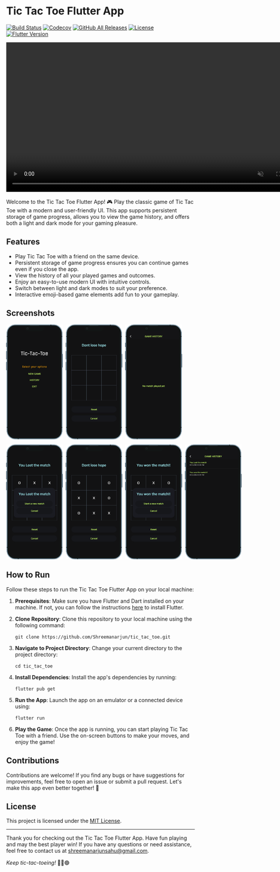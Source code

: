 # Tic Tac Toe Flutter App
[![Build Status](https://github.com/Shreemanarjun/tic_tac_toe/actions/workflows/build.yml/badge.svg)](https://github.com/Shreemanarjun/tic_tac_toe/actions)
[![Codecov](https://codecov.io/gh/Shreemanarjun/tic_tac_toe/branch/main/graph/badge.svg)](https://codecov.io/gh/Shreemanarjun/tic_tac_toe)
[![GitHub All Releases](https://img.shields.io/github/downloads/Shreemanarjun/tic_tac_toe/total.svg)](https://github.com/Shreemanarjun/tic_tac_toe/releases)
[![License](https://img.shields.io/badge/License-MIT-blue.svg)](https://opensource.org/licenses/MIT)
[![Flutter Version](https://img.shields.io/badge/flutter-3.13.1-blue.svg)](https://flutter.dev)

<!-- ![Tic Tac Toe Banner](banner.png) -->

 <video width="800" height="400"  src="https://github.com/Shreemanarjun/tic_tac_toe/blob/main/screenshot/video/iphone_rec.mov" controls="controls" muted="muted" playsinline="playsinline">
      </video>



Welcome to the Tic Tac Toe Flutter App! 🎮 Play the classic game of Tic Tac Toe with a modern and user-friendly UI. This app supports persistent storage of game progress, allows you to view the game history, and offers both a light and dark mode for your gaming pleasure. 

## Features

- Play Tic Tac Toe with a friend on the same device.
- Persistent storage of game progress ensures you can continue games even if you close the app.
- View the history of all your played games and outcomes.
- Enjoy an easy-to-use modern UI with intuitive controls.
- Switch between light and dark modes to suit your preference.
- Interactive emoji-based game elements add fun to your gameplay.

## Screenshots


<p float="left" style="display: flex; justify-content: space-between margin-right: 16px margin-left: 16px;">
  <img src="screenshot/1.png" width="30%" style="margin-right: 8px;"    />   
  <img src="screenshot/2.png" width="30%" style="margin-right: 8px;"  />   
  <img src="screenshot/3.png" width="30%" style="margin-right: 8px;"  />   
  
  
  
</p>
<p float="left" style="display: flex; justify-content: space-between margin-right: 8px margin-left:8px">

  <img src="screenshot/4.png" width="30%" style="margin-right: 8px;"  />   
  <img src="screenshot/5.png" width="30%" style="margin-right: 8px;"  />   
  <img src="screenshot/6.png" width="30%" style="margin-right: 8px;"  />    
   <img src="screenshot/7.png" width="30%" style="margin-right: 8px;"  />   
</p>


## How to Run

Follow these steps to run the Tic Tac Toe Flutter App on your local machine:

1. **Prerequisites**: Make sure you have Flutter and Dart installed on your machine. If not, you can follow the instructions [here](https://flutter.dev/docs/get-started/install) to install Flutter.

2. **Clone Repository**: Clone this repository to your local machine using the following command:

   ```
   git clone https://github.com/Shreemanarjun/tic_tac_toe.git
   ```

3. **Navigate to Project Directory**: Change your current directory to the project directory:

   ```
   cd tic_tac_toe
   ```

4. **Install Dependencies**: Install the app's dependencies by running:

   ```
   flutter pub get
   ```

5. **Run the App**: Launch the app on an emulator or a connected device using:

   ```
   flutter run
   ```

6. **Play the Game**: Once the app is running, you can start playing Tic Tac Toe with a friend. Use the on-screen buttons to make your moves, and enjoy the game!

## Contributions

Contributions are welcome! If you find any bugs or have suggestions for improvements, feel free to open an issue or submit a pull request. Let's make this app even better together! 🚀

## License

This project is licensed under the [MIT License](LICENSE).

---

Thank you for checking out the Tic Tac Toe Flutter App. Have fun playing and may the best player win! If you have any questions or need assistance, feel free to contact us at [shreemanarjunsahu@gmail.com](mailto:shreemanarjunsahu@gmail.com).

_Keep tic-tac-toeing!_ 🤖🔴🟢